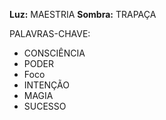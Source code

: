 **Luz:** MAESTRIA
**Sombra:** TRAPAÇA

PALAVRAS-CHAVE:
- CONSCIÊNCIA
- PODER
- Foco
- INTENÇÃO
- MAGIA
- SUCESSO